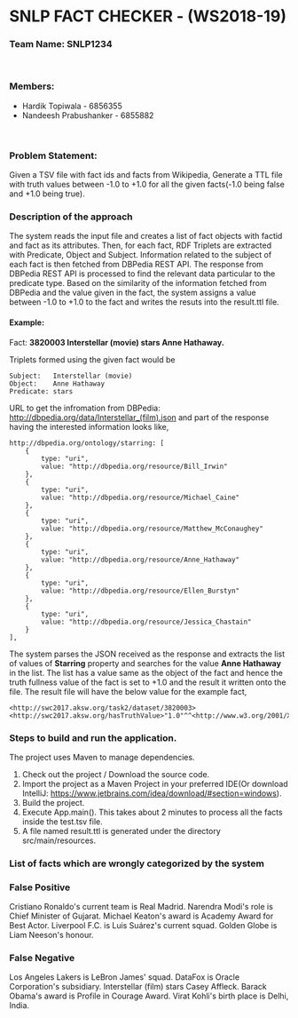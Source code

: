 # SNLP FACT CHECKER - (WS2018-19)

### Team Name: SNLP1234
<br/>

### Members:

* Hardik Topiwala - 6856355
* Nandeesh Prabushanker - 6855882
<br/>

### Problem Statement:

   Given a TSV file with fact ids and facts from Wikipedia, Generate a TTL file with truth values between -1.0 to +1.0 for all the given facts(-1.0 being false and +1.0 being true).
<br/>

### Description of the approach

The system reads the input file and creates a list of fact objects with factid and fact as its attributes. Then, for each fact, RDF Triplets are extracted with Predicate, Object and Subject. Information related to the subject of each fact is then fetched from DBPedia REST API. The response from DBPedia REST API is processed to find the relevant data particular to the predicate type. Based on the similarity of the information fetched from DBPedia and the value given in the fact, the system assigns a value between -1.0 to +1.0 to the fact and writes the resuts into the result.ttl file.

#### Example:

Fact: **3820003	Interstellar (movie) stars Anne Hathaway.**

Triplets formed using the given fact would be
```
Subject:   Interstellar (movie)
Object:    Anne Hathaway
Predicate: stars
```

URL to get the infromation from DBPedia: http://dbpedia.org/data/Interstellar_(film).json and part of the response having the interested information looks like,

```
http://dbpedia.org/ontology/starring: [
	{
		type: "uri",
		value: "http://dbpedia.org/resource/Bill_Irwin"
	},
	{
		type: "uri",
		value: "http://dbpedia.org/resource/Michael_Caine"
	},
	{
		type: "uri",
		value: "http://dbpedia.org/resource/Matthew_McConaughey"
	},
	{
		type: "uri",
		value: "http://dbpedia.org/resource/Anne_Hathaway"
	},
	{
		type: "uri",
		value: "http://dbpedia.org/resource/Ellen_Burstyn"
	},
	{
		type: "uri",
		value: "http://dbpedia.org/resource/Jessica_Chastain"
	}
],
```

The system parses the JSON received as the response and extracts the list of values of **Starring** property and searches for the value **Anne Hathaway** in the list. The list has a value same as the object of the fact and hence the truth fullness value of the fact is set to +1.0 and the result it written onto the file. The result file will have the below value for the example fact,

```
<http://swc2017.aksw.org/task2/dataset/3820003><http://swc2017.aksw.org/hasTruthValue>"1.0"^^<http://www.w3.org/2001/XMLSchema#double>.
```

### Steps to build and run the application.
The project uses Maven to manage dependencies.
1. Check out the project / Download the source code.
2. Import the project as a Maven Project in your preferred IDE(Or download IntelliJ: https://www.jetbrains.com/idea/download/#section=windows).
3. Build the project.
4. Execute App.main(). This takes about 2 minutes to process all the facts inside the test.tsv file.
5. A file named result.ttl is generated under the directory src/main/resources. 


### List of facts which are wrongly categorized by the system
### False Positive
Cristiano Ronaldo's current team is Real Madrid.
Narendra Modi's role is Chief Minister of Gujarat.
Michael Keaton's award is Academy Award for Best Actor.
Liverpool F.C. is Luis Suárez's current squad.
Golden Globe is Liam Neeson's honour.

### False Negative
Los Angeles Lakers is LeBron James' squad.
DataFox is Oracle Corporation's subsidiary.
Interstellar (film) stars Casey Affleck.
Barack Obama's award is Profile in Courage Award.
Virat Kohli's birth place is Delhi, India.
